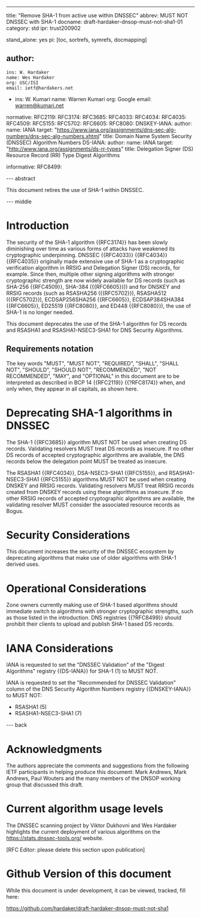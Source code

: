 ---
title: "Remove SHA-1 from active use within DNSSEC"
abbrev: MUST NOT DNSSEC with SHA-1
docname: draft-hardaker-dnsop-must-not-sha1-01
category: std
ipr: trust200902

stand_alone: yes
pi: [toc, sortrefs, symrefs, docmapping]

author:
  -
    ins: W. Hardaker
    name: Wes Hardaker
    org: USC/ISI
    email: ietf@hardakers.net
  -
    ins: W. Kumari
    name: Warren Kumari
    org: Google
    email: warren@kumari.net

normative:
  RFC2119:
  RFC3174:
  RFC3685:
  RFC4033:
  RFC4034:
  RFC4035:
  RFC4509:
  RFC5155:
  RFC5702:
  RFC6605:
  RFC8080:
  DNSKEY-IANA:
    author:
      name: IANA
    target: "https://www.iana.org/assignments/dns-sec-alg-numbers/dns-sec-alg-numbers.xhtml"
    title: Domain Name System Security (DNSSEC) Algorithm Numbers
  DS-IANA:
    author:
      name: IANA
    target: "http://www.iana.org/assignments/ds-rr-types"
    title: Delegation Signer (DS) Resource Record (RR) Type Digest Algorithms

informative:
  RFC8499:


--- abstract

This document retires the use of SHA-1 within DNSSEC.

--- middle

# Introduction

The security of the SHA-1 algorithm {{RFC3174}} has been slowly
diminishing over time as various forms of attacks have weakened its
cryptographic underpinning.  DNSSEC {{RFC4033}} {{RFC4034}}
{{RFC4035}} originally made extensive use of SHA-1 as a cryptographic
verification algorithm in RRSIG and Delegation Signer (DS) records,
for example.  Since then, multiple other signing algorithms with
stronger cryptographic strength are now widely available for DS
records (such as SHA-256 {{RFC4509}}, SHA-384 ({{RFC6605}})) and for
DNSKEY and RRSIG records (such as RSASHA256 ({{RFC5702}}), RSASHA512
({{RFC5702}}), ECDSAP256SHA256 {{RFC6605}}, ECDSAP384SHA384
{{RFC6605}}, ED25519 {{RFC8080}}, and ED448 {{RFC8080}}), the use of
SHA-1 is no longer needed.

This document deprecates the use of the SHA-1 algorithm for DS records
and RSASHA1 and RSASHA1-NSEC3-SHA1 for DNS Security Algorithms.

## Requirements notation

   The key words "MUST", "MUST NOT", "REQUIRED", "SHALL", "SHALL NOT",
   "SHOULD", "SHOULD NOT", "RECOMMENDED", "NOT RECOMMENDED", "MAY",
   and "OPTIONAL" in this document are to be interpreted as described
   in BCP 14 {{RFC2119}} {{?RFC8174}} when, and only when, they appear
   in all capitals, as shown here.

# Deprecating SHA-1 algorithms in DNSSEC

The SHA-1 {{RFC3685}} algorithm MUST NOT be used when creating DS records.
Validating resolvers MUST treat DS records as insecure.  If no other DS
records of accepted cryptographic algorithms are available, the DNS
records below the delegation point MUST be treated as insecure.

The RSASHA1 {{RFC4034}}, DSA-NSEC3-SHA1 {{RFC5155}}, and
RSASHA1-NSEC3-SHA1 {{RFC5155}} algorithms MUST NOT be used when
creating DNSKEY and RRSIG records.  Validating resolvers MUST treat
RRSIG records created from DNSKEY records using these algorithms as
insecure.  If no other RRSIG records of accepted cryptographic
algorithms are available, the validating resolver MUST consider the
associated resource records as Bogus.


# Security Considerations

This document increases the security of the DNSSEC ecosystem by
deprecating algorithms that make use of older algorithms with SHA-1
derived uses.

# Operational Considerations

Zone owners currently making use of SHA-1 based algorithms should
immediate switch to algorithms with stronger cryptographic strengths,
such as those listed in the introduction.  DNS registries {{?RFC8499}}
should prohibit their clients to upload and publish SHA-1 based DS
records.

# IANA Considerations

IANA is requested to set the "DNSSEC Validation" of the "Digest
Algorithms" registry {{DS-IANA}} for SHA-1 (1) to MUST NOT.

IANA is requested to set the "Recommended for DNSSEC Validation"
column of the DNS Security Algorithm Numbers registry {{DNSKEY-IANA}}
to MUST NOT:

- RSASHA1 (5)
- RSASHA1-NSEC3-SHA1 (7)

--- back

# Acknowledgments

The authors appreciate the comments and suggestions from the following
IETF participants in helping produce this document: Mark Andrews, Mark
Andrews, Paul Wouters and the many members of the DNSOP working group
that discussed this draft.

# Current algorithm usage levels

The DNSSEC scanning project by Viktor Dukhovni and Wes Hardaker
highlights the current deployment of various algorithms on the
https://stats.dnssec-tools.org/ website.

[RFC Editor: please delete this section upon publication]

# Github Version of this document

While this document is under development, it can be viewed, tracked,
fill here:

https://github.com/hardaker/draft-hardaker-dnsop-must-not-sha1

